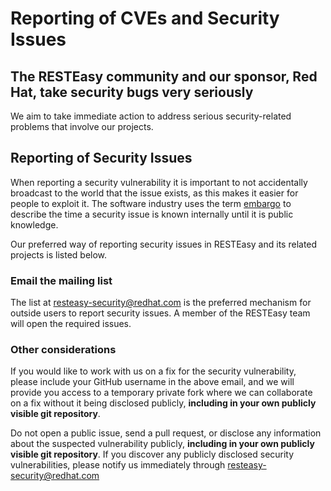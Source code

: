 # Reporting of CVEs and Security Issues

## The RESTEasy community and our sponsor, Red Hat, take security bugs very seriously

We aim to take immediate action to address serious security-related problems that involve our projects.

## Reporting of Security Issues

When reporting a security vulnerability it is important to not accidentally broadcast to the world that the issue exists, as this makes it easier for people to exploit it. The software industry uses the term <a href="https://www.redhat.com/en/blog/security-embargoes-red-hat">embargo</a> to describe the time a security issue is known internally until it is public knowledge.

Our preferred way of reporting security issues in RESTEasy and its related projects is listed below.

### Email the mailing list

The list at <a href="mailto:resteasy-security@redhat.com">resteasy-security@redhat.com</a> is the preferred mechanism for outside users to report security issues. A member of the RESTEasy team will open the required issues.
    
### Other considerations

If you would like to work with us on a fix for the security vulnerability, please include your GitHub username in the above email, and we will provide you access to a temporary private fork where we can collaborate on a fix without it being disclosed publicly, **including in your own publicly visible git repository**.

Do not open a public issue, send a pull request, or disclose any information about the suspected vulnerability publicly, **including in your own publicly visible git repository**. If you discover any publicly disclosed security vulnerabilities, please notify us immediately through <a href="mailto:resteasy-security@redhat.com">resteasy-security@redhat.com</a>
